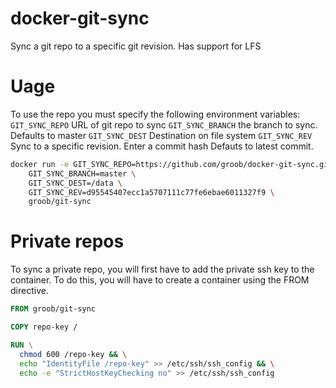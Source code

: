 # docker-git-sync
Sync a git repo to a specific git revision. 
Has support for LFS

# Uage
To use the repo you must specify the following environment variables:
`GIT_SYNC_REPO` URL of git repo to sync
`GIT_SYNC_BRANCH` the branch to sync. Defaults to master
`GIT_SYNC_DEST` Destination on file system
`GIT_SYNC_REV` Sync to a specific revision. Enter a commit hash Defauts to latest commit.

```sh
docker run -e GIT_SYNC_REPO=https://github.com/groob/docker-git-sync.git \
    GIT_SYNC_BRANCH=master \
    GIT_SYNC_DEST=/data \
    GIT_SYNC_REV=d95545407ecc1a5707111c77fe6ebae6011327f9 \
    groob/git-sync
```

# Private repos
To sync a private repo, you will first have to add the private ssh key to the container. 
To do this, you will have to create a container using the FROM directive.

```Dockerfile
FROM groob/git-sync

COPY repo-key /

RUN \
  chmod 600 /repo-key && \
  echo "IdentityFile /repo-key" >> /etc/ssh/ssh_config && \
  echo -e "StrictHostKeyChecking no" >> /etc/ssh/ssh_config
```
